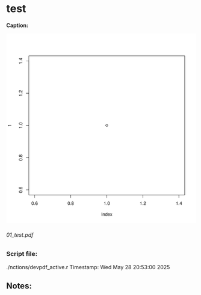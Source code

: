 
#  test
**Caption:** 

![images/test.png](images/test.png)

###### 01_test.pdf
### Script file: 
./nctions/devpdf_active.r
Timestamp:  Wed May 28 20:53:00 2025 

Notes: 
------------------------------
